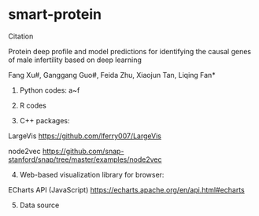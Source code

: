 # smart-protein

Citation

Protein deep profile and model predictions for identifying the causal genes of male infertility based on deep learning

Fang Xu#, Ganggang Guo#, Feida Zhu, Xiaojun Tan, Liqing Fan*

1. Python codes:
a~f

2. R codes


3. C++ packages:

LargeVis
https://github.com/lferry007/LargeVis

node2vec
https://github.com/snap-stanford/snap/tree/master/examples/node2vec


4. Web-based visualization library for browser:

ECharts API (JavaScript)
https://echarts.apache.org/en/api.html#echarts


5. Data source
